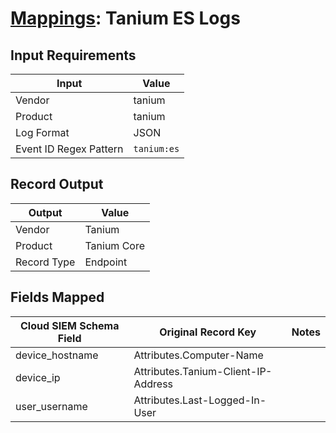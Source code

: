 # [Mappings](README.md): Tanium ES Logs

## Input Requirements

|Input|Value|
|-----|-----|
|Vendor|tanium|
|Product|tanium|
|Log Format|JSON|
|Event ID Regex Pattern|`tanium:es`|

## Record Output

|Output|Value|
|------|-----|
|Vendor|Tanium|
|Product|Tanium Core|
|Record Type|Endpoint|

## Fields Mapped

|Cloud SIEM Schema Field|Original Record Key|Notes|
|-----------------------|-------------------|-----|
|device_hostname|Attributes.Computer-Name||
|device_ip|Attributes.Tanium-Client-IP-Address||
|user_username|Attributes.Last-Logged-In-User||

